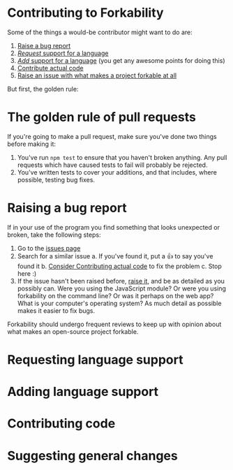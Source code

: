 # Contributing to Forkability

Some of the things a would-be contributor might want to do are:

1. [Raise a bug report](#raising-a-bug-report)
2. [*Request* support for a language](#requesting-language-support)
3. [*Add* support for a language](#adding-language-support) (you get any awesome points for doing this)
4. [Contribute actual code](#contributing-code)
5. [Raise an issue with what makes a project forkable at all](#suggesting-general-changes)

But first, the golden rule:

# The golden rule of pull requests

If you're going to make a pull request, make sure you've done two things before making it:

1. You've run `npm test` to ensure that you haven't broken anything. Any pull requests which have caused tests to fail will probably be rejected.
2. You've written tests to cover your additions, and that includes, where possible, testing bug fixes.

# Raising a bug report

If in your use of the program you find something that looks unexpected or broken, take the following steps:

1. Go to the [issues page](https://github.com/basicallydan/forkability/issues)
2. Search for a similar issue
	a. If you've found it, put a :+1: to say you've found it
	b. [Consider Contributing actual code](#contributing-code) to fix the problem
	c. Stop here :)
3. If the issue hasn't been raised before, [raise it](https://github.com/basicallydan/forkability/issues/new), and be as detailed as you possibly can. Were you using the JavaScript module? Or were you using forkability on the command line? Or was it perhaps on the web app? What is your computer's operating system? As much detail as possible makes it easier to fix bugs.

Forkability should undergo frequent reviews to keep up with opinion about what makes an open-source project forkable.

# Requesting language support

# Adding language support

# Contributing code

# Suggesting general changes